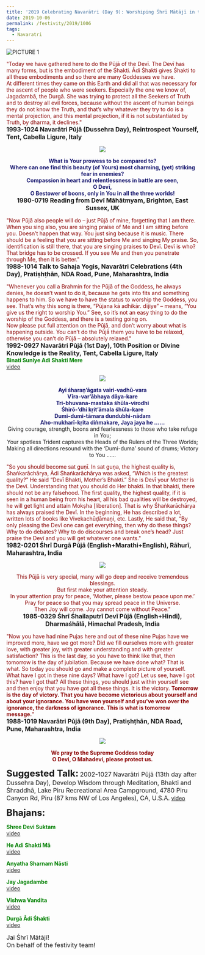 ```yaml
---
title: '2019 Celebrating Navarātri (Day 9): Worshiping Śhrī Mātājī in the form of Śhrī Siddhidātrī'
date: 2019-10-06
permalink: /festivity/2019/1006
tags:
  - Navaratri
---
```


![PICTURE 1](/images/image1.png)

<p>
<font color="DarkRed">"Today we have gathered here to do the Pūjā of the Devī. The Devī has many forms, but is the embodiment of the Śhakti. Ādi Śhakti gives Śhakti to all these embodiments and so there are many Goddesses we have.<br>
At different times they came on this Earth and did all that was necessary for the ascent of people who were seekers. Especially the one we know of, Jagadambā, the Durgā. She was trying to protect all the Seekers of Truth and to destroy all evil forces, because without the ascent of human beings they do not know the Truth, and that’s why whatever they try to do is a mental projection, and this mental projection, if it is not substantiated by Truth, by dharma, it declines."</font><br>
<font size="+0"><b>1993-1024 Navarātri Pūjā (Dussehra Day), Reintrospect Yourself, Tent, Cabella Ligure, Italy</b></font>
</p>

<div style="text-align: center"><img src="/images/image202.png" /></div>

<p style="text-align:center;">
<font color="MidNightBlue"><b>What is Your prowess to be compared to?<br>
Where can one find this beauty (of Yours) most charming, (yet) striking fear in enemies?<br>
Compassion in heart and relentlessness in battle are seen,<br>
O Devī, <br>
O Bestower of boons, only in You in all the three worlds!</b></font><br>
<font size="+0"><b>1980-0719 Reading from Devī Māhātmyam, Brighton, East Sussex, UK</b></font>
</p>

<p>
<font color="DarkRed">"Now Pūjā also people will do – just Pūjā of mine, forgetting that I am there. When you sing also, you are singing praise of Me and I am sitting before you. Doesn’t happen that way. You just sing because it is music. There should be a feeling that you are sitting before Me and singing My praise. So, identification is still there, that you are singing praises to Devī. Devī is who? That bridge has to be crossed. If you see Me and then you penetrate through Me, then it is better."</font><br>
<font size="+0"><b>1988-1014 Talk to Sahaja Yogis, Navarātri Celebrations (4th Day), Pratiṣhṭhān, NDA Road, Pune, Maharashtra, India</b></font>

<p>
<font color="DarkRed">"Whenever you call a Brahmin for the Pūjā of the Goddess, he always denies, he doesn’t want to do it, because he gets into fits and something happens to him. So we have to have the status to worship the Goddess, you see. That’s why this song is there, “Pūjana kā adhikār. dījiye” – means, “You give us the right to worship You.” See, so it’s not an easy thing to do the worship of the Goddess, and there is a testing going on.<br>
Now please put full attention on the Pūjā, and don’t worry about what is happening outside. You can’t do the Pūjā them you have to be relaxed, otherwise you can’t do Pūjā – absolutely relaxed."</font><br>
<font size="+0"><b>1992-0927 Navarātri Pūjā (1st Day), 10th Position or Divine Knowledge is the Reality, Tent, Cabella Ligure, Italy</b></font><br>
<font color="green"><b>Binati Suniye Adi Shakti Mere</b></font><br>
<a href="https://www.youtube.com/watch?v=dnrt5n-vjQ0&feature=youtu.be">video</a> 
</p>

<div style="text-align: center"><img src="/images/image203.png" /></div>

<p style="text-align:center;">
<font color="MidNightBlue"><b>Ayi śharaṇ’āgata vairi-vadhū-vara<br>
Vīra-var’ābhaya dāya-kare<br>
Tri-bhuvana-mastaka śhūla-virodhi<br>
Śhirō-’dhi kṛit’āmala śhūla-kare<br>
Dumi-dumi-tāmara dundubhi-nādam<br>
Aho-mukharī-kṛita diṅmakare, Jaya jaya he ......</b></font><br>
Giving courage, strength, boons and fearlessness to those who take refuge in You;<br>
Your spotless Trident captures the Heads of the Rulers of the Three Worlds;<br>
Making all directions resound with the ‘Dumi-duma’ sound of drums; Victory to You ......<br>
</p>

<p>
<font color="DarkRed">"So you should become sat guṇī. In sat guṇa, the highest quality is, Śhaṅkarāchārya, Ādi Śhaṅkarāchārya was asked, “Which is the greatest quality?” He said “Devī Bhakti, Mother’s Bhakti.” She is Devī your Mother is the Devī. Understanding that you should do Her bhakti. In that bhakti, there should not be any falsehood. The first quality, the highest quality, if it is seen in a human being from his heart, all his bad qualities will be destroyed, he will get light and attain Mokṣha [liberation]. That is why Śhaṅkarāchārya has always praised the Devī. In the beginning, He has described a lot, written lots of books like Vivekachūḍāmaṇi, etc. Lastly, He said that, “By only pleasing the Devī one can get everything, then why do these things? Why to do debates? Why to do discourses and break one’s head? Just praise the Devī and you will get whatever one wants."</font><br>
<font size="+0"><b>1982-0201 Śhrī Durgā Pūjā (English+Marathi+English), Rāhurī, Maharashtra, India</b></font>
</p>

<div style="text-align: center"><img src="/images/image204.png" /></div>

<p style="text-align:center;">
<font color="DarkRed">This Pūjā is very special, many will go deep and receive tremendous blessings.<br>
But first make your attention steady.<br>
In your attention pray for peace, ‘Mother, please bestow peace upon me.’ Pray for peace so that you may spread peace in the Universe.<br>
Then Joy will come. Joy cannot come without Peace."</font><br>
<font size="+0"><b>1985-0329 Śhrī Śhailaputrī Devī Pūjā (English+Hindi), Dharmaśhālā, Himachal Pradesh, India</b></font>
</p>

<p>
<font color="DarkRed">"Now you have had nine Pujas here and out of these nine Pujas have we improved more, have we got more? Did we fill ourselves more with greater love, with greater joy, with greater understanding and with greater satisfaction? This is the last day, so you have to think like that, then tomorrow is the day of jubilation. Because we have done what? That is what. So today you should go and make a complete picture of yourself. What have I got in these nine days? What have I got? Let us see, have I got this? have I got that? All these things, you should just within yourself see and then enjoy that you have got all these things. It is the victory. <b>Tomorrow is the day of victory. That you have become victorious about yourself and about your ignorance. You have won yourself and you've won over the ignorance, the darkness of ignorance. This is what is tomorrow message.</b>"</font><br>
<font size="+0"><b>1988-1019 Navarātri Pūjā (9th Day), Pratiṣhṭhān, NDA Road, Pune, Maharashtra, India</b></font>
</p>

<div style="text-align: center"><img src="/images/image205.png" /></div>

<p style="text-align:center;">
<font color="DarkRed"><b>We pray to the Supreme Goddess today<br>
O Devi, O Mahadevi, please protect us.</b></font>
</p>

<font size="+2"><b>Suggested Talk:</b></font> 
<font size="+0">2002-1027 Navarātri Pūjā (13th day after Dussehra Day), Develop Wisdom through Meditation, Bhakti and Śhraddhā, Lake Piru Recreational Area Campground, 4780 Piru Canyon Rd, Piru (87 kms NW of Los Angeles), CA, U.S.A.</font>
<a href="https://www.youtube.com/watch?time_continue=4&v=DNcvMyD5YVQ"> video</a><br>

<font size="+2"><b>Bhajans:</b></font>

<p>
<font color="green"><b>Shree Devi Suktam</b></font><br>
<a href="https://www.youtube.com/watch?v=K7he8axOgfw"> video</a><br>
</p>

<p>
<font color="green"><b>He Adi Shakti Mā</b></font><br>
<a href="https://www.youtube.com/watch?v=b7fLaveK-pg">video</a>
</p>

<p>
<font color="green"><b>Anyatha Sharnam Nāsti</b></font><br>
<a href="https://www.youtube.com/watch?v=NX0Gy8VNh3E">video</a>
</p>
 
<p>
<font color="green"><b>Jay Jagadambe</b></font><br>
<a href="https://www.youtube.com/watch?v=Mb2BG7DbhwY">video</a> 
</p>

<p>
<font color="green"><b>Vishwa Vandita</b></font><br>
<a href="https://youtu.be/-1L2orIZ1DU">video</a> 
</p>

<p>
<font color="green"><b>Durgā Ādi Śhakti</b></font><br>
<a href="https://www.youtube.com/watch?v=IZxG3j1wUyE">video</a> 
</p>

<p>
<font size="+0">Jai Śhrī Mātājī!<br>
On behalf of the festivity team!</font>
</p>